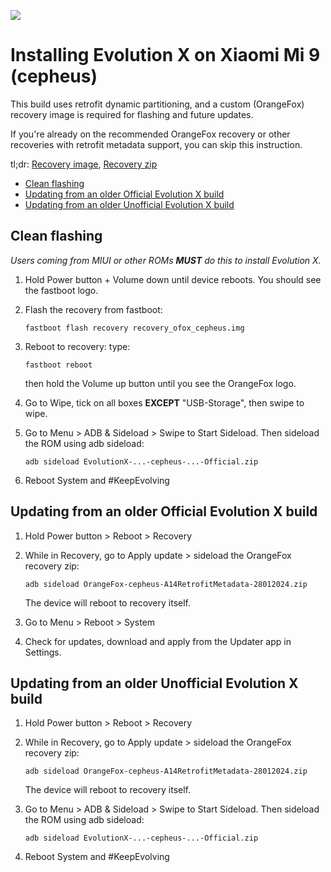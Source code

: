 ![](https://raw.githubusercontent.com/Evolution-X/manifest/vic/Banner.png)

# Installing Evolution X on Xiaomi Mi 9 (cepheus)

This build uses retrofit dynamic partitioning, and a custom (OrangeFox) recovery image is required for flashing and future updates.

If you're already on the recommended OrangeFox recovery or other recoveries with retrofit metadata support, you can skip this instruction.

tl;dr: [Recovery image](https://raw.githubusercontent.com/tvyiutnhisokewt/cepheus_evox_instructions/refs/heads/main/recovery_ofox_cepheus.img), [Recovery zip](https://sourceforge.net/projects/cepheus/files/recovery/OrangeFox-cepheus-A14RetrofitMetadata-28012024.zip/download)

* [Clean flashing](#clean-flashing)
* [Updating from an older Official Evolution X build](#updating-from-an-older-official-evolution-x-build)
* [Updating from an older Unofficial Evolution X build]()

## Clean flashing

_Users coming from MIUI or other ROMs **MUST** do this to install Evolution X._

1. Hold Power button + Volume down until device reboots. You should see the fastboot logo.

2. Flash the recovery from fastboot:

    `fastboot flash recovery recovery_ofox_cepheus.img`

3. Reboot to recovery: type:

    `fastboot reboot`

    then hold the Volume up button until you see the OrangeFox logo.

4. Go to Wipe, tick on all boxes **EXCEPT** "USB-Storage", then swipe to wipe.

5. Go to Menu > ADB & Sideload > Swipe to Start Sideload. Then sideload the ROM using adb sideload:

    `adb sideload EvolutionX-...-cepheus-...-Official.zip`

6. Reboot System and #KeepEvolving

## Updating from an older Official Evolution X build

1. Hold Power button > Reboot > Recovery

2. While in Recovery, go to Apply update > sideload the OrangeFox recovery zip:

    `adb sideload OrangeFox-cepheus-A14RetrofitMetadata-28012024.zip`

    The device will reboot to recovery itself.

3. Go to Menu > Reboot > System

4. Check for updates, download and apply from the Updater app in Settings.

## Updating from an older Unofficial Evolution X build

1. Hold Power button > Reboot > Recovery

2. While in Recovery, go to Apply update > sideload the OrangeFox recovery zip:

    `adb sideload OrangeFox-cepheus-A14RetrofitMetadata-28012024.zip`

    The device will reboot to recovery itself.

3. Go to Menu > ADB & Sideload > Swipe to Start Sideload. Then sideload the ROM using adb sideload:

    `adb sideload EvolutionX-...-cepheus-...-Official.zip`

4. Reboot System and #KeepEvolving

